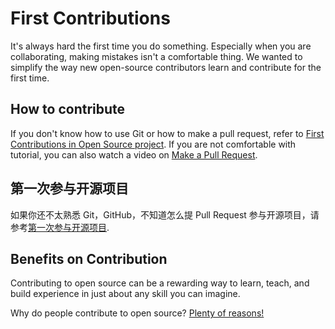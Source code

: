 # First Contributions
It's always hard the first time you do something. Especially when you are collaborating, making mistakes isn't a comfortable thing. We wanted to simplify the way new open-source contributors learn and contribute for the first time.

## How to contribute
If you don't know how to use Git or how to make a pull request, refer to [First Contributions in Open Source project](https://github.com/firstcontributions/first-contributions).
If you are not comfortable with tutorial, you can also watch a video on [Make a Pull Request](http://makeapullrequest.com/).

## 第一次参与开源项目
如果你还不太熟悉 Git，GitHub，不知道怎么提 Pull Request 参与开源项目，请参考[第一次参与开源项目](https://github.com/firstcontributions/first-contributions/blob/master/translations/README.chs.md).

## Benefits on Contribution
Contributing to open source can be a rewarding way to learn, teach, and build experience in just about any skill you can imagine.

Why do people contribute to open source? [Plenty of reasons!](https://opensource.guide/how-to-contribute/) 